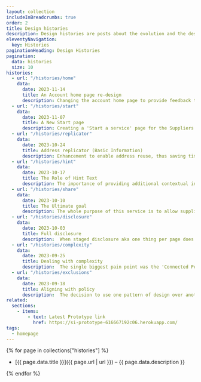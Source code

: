```yaml
---
layout: collection
includeInBreadcrumbs: true
order: 2
title: Design histories
description: Design histories are posts about the evolution and the design decisions of the service. They are smaller than case studies and provide a snapshot on a section of the whole service.
eleventyNavigation:
  key: Histories
paginationHeading: Design Histories
pagination:
  data: histories
  size: 10
histories:
  - url: "/histories/home"
    data:
      date: 2023-11-14
      title: An Account home page re-design
      description: Changing the account home page to provide feedback to the user on their progress through the initial journey and timestamps for a returning user.
  - url: "/histories/start"
    data:
      date: 2023-11-07
      title: A New Start page
      description: Creating a 'Start a service' page for the Suppliers information service.
  - url: "/histories/replicator"
    data:
      date: 2023-10-24
      title: Address replicator (Basic Information)
      description: Enhancement to enable address reuse, thus saving time and improving accuracy.
  - url: "/histories/hint"
    data:
      date: 2023-10-17
      title: The Role of Hint Text
      description: The importance of providing additional contextual information, often referred to as Hint Text.
  - url: "/histories/share"
    data:
      date: 2023-10-10
      title: The Ultimate goal
      description: The whole purpose of this service is to allow suppliers to share their core data, how are we improving this goal.
  - url: "/histories/disclosure"
    data:
      date: 2023-10-03
      title: Full disclosure
      description:  When staged disclosure aka one thing per page does not work, and progressive disclosure does not fit the context.
  - url: "/histories/complexity"
    data:
      date: 2023-09-25
      title: Dealing with complexity
      description:  The single biggest pain point was the 'Connected Persons' part of the journey, 100% of the users struggled in some way.
  - url: "/histories/exclusions"
    data:
      date: 2023-09-18
      title: Aligning with policy
      description:  The decision to use one pattern of design over another, in order to align with policy intent.
related:
  sections:
    - items:
        - text: Latest Prototype link
          href: https://si-prototype-616667192c06.herokuapp.com/
tags:
  - homepage
---
```


{% for page in collections["histories"] %}

- [{{ page.data.title }}]({{ page.url | url }}) – {{ page.data.description }}

{% endfor %}
